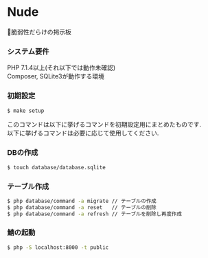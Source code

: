 # Nude
💩脆弱性だらけの掲示板

### システム要件

PHP 7.1.4以上(それ以下では動作未確認)  
Composer, SQLite3が動作する環境

### 初期設定

```bash
$ make setup
```

このコマンドは以下に挙げるコマンドを初期設定用にまとめたものです.  
以下に挙げるコマンドは必要に応じて使用してください.

### DBの作成

```bash
$ touch database/database.sqlite
```

### テーブル作成

```bash
$ php database/command -a migrate // テーブルの作成
$ php database/command -a reset   // テーブルの削除
$ php database/command -a refresh // テーブルを削除し再度作成
```

### 鯖の起動

```bash
$ php -S localhost:8000 -t public
```
